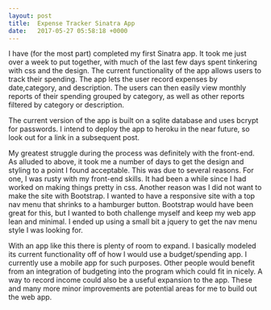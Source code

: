 ```yaml
---
layout: post
title:  Expense Tracker Sinatra App
date:   2017-05-27 05:58:18 +0000
---
```



I have (for the most part) completed my first Sinatra app. It took me just over a week to put together, with much of the last few days spent tinkering with css and the design. The current functionality of the app allows users to track their spending. The app lets the user record expenses by date,category, and description. The users can then easily view monthly reports of their spending grouped by category, as well as other reports filtered by category or description.

The current version of the app is built on a sqlite database and uses bcrypt for passwords. I intend to deploy the app to heroku in the near future, so look out for a link in a subsequent post.

My greatest struggle during the process was definitely with the front-end. As alluded to above, it took me a number of days to get the design and styling to a point I found acceptable. This was due to several reasons. For one, I was rusty with my front-end skills. It had been a while since I had worked on making things pretty in css. Another reason was I did not want to make the site with Bootstrap. I wanted to have a responsive site with a top nav menu that shrinks to a hamburger button. Bootstrap would have been great for this, but I wanted to both challenge myself and keep my web app lean and minimal. I ended up using a small bit a jquery to get the nav menu style I was looking for.

With an app like this there is plenty of room to expand. I basically modeled its current functionality off of how I would use a budget/spending app. I currently use a mobile app for such purposes. Other people would benefit from an integration of budgeting into the program which could fit in nicely. A way to record income could also be a useful expansion to the app. These and many more minor improvements are potential areas for me to build out the web app.
